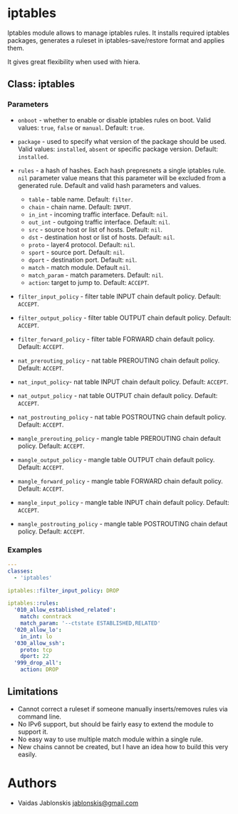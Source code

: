 iptables
===

Iptables module allows to manage iptables rules. It installs required iptables
packages, generates a ruleset in iptables-save/restore format and applies
them.

It gives great flexibility when used with hiera.


## Class: iptables

### Parameters
* `onboot` - whether to enable or disable iptables rules on boot. Valid values:
`true`, `false` or `manual`. Default: `true`.

* `package` - used to specify what version of the package should be used.
Valid values: `installed`, `absent` or specific package version. Default:
`installed`.

* `rules` - a hash of hashes. Each hash prepresnets a single iptables rule. `nil`
parameter value means that this parameter will be excluded from a generated rule.
Default and valid hash parameters and values. 
  * `table` - table name. Default: `filter`.
  * `chain` - chain name. Default: `INPUT`.
  * `in_int` - incoming traffic interface. Default: `nil`.
  * `out_int` - outgoing traffic interface. Default: `nil`.
  * `src` - source host or list of hosts. Default: `nil`.
  * `dst` - destination host or list of hosts. Default: `nil`.
  * `proto` - layer4 protocol. Default: `nil`.
  * `sport` - source port. Default: `nil`.
  * `dport` - destination port. Default: `nil`.
  * `match` - match module. Default `nil`.
  * `match_param` - match parameters. Default: `nil`.
  * `action`: target to jump to. Default: `ACCEPT`.

* `filter_input_policy` - filter table INPUT chain default policy. Default: `ACCEPT`.
* `filter_output_policy` - filter table OUTPUT chain default policy. Default: `ACCEPT`.
* `filter_forward_policy` - filter table FORWARD chain default policy. Default: `ACCEPT`.
* `nat_prerouting_policy` - nat table PREROUTING chain default policy. Default: `ACCEPT`.
* `nat_input_policy`- nat table INPUT chain default policy. Default: `ACCEPT`.
* `nat_output_policy` - nat table OUTPUT chain default policy. Default: `ACCEPT`.
* `nat_postrouting_policy` - nat table POSTROUTNG chain default policy. Default: `ACCEPT`.
* `mangle_prerouting_policy` - mangle table PREROUTING chain default policy. Default: `ACCEPT`.
* `mangle_output_policy` - mangle table OUTPUT chain default policy. Default: `ACCEPT`.
* `mangle_forward_policy` - mangle table FORWARD chain default policy. Default: `ACCEPT`.
* `mangle_input_policy` - mangle table INPUT chain default policy. Default: `ACCEPT`.
* `mangle_postrouting_policy` - mangle table POSTROUTING chain defaut policy. Default: `ACCEPT`.

### Examples

```yaml
---
classes:
  - 'iptables'

iptables::filter_input_policy: DROP

iptables::rules:
  '010_allow_established_related':
    match: conntrack
    match_param: '--ctstate ESTABLISHED,RELATED'
  '020_allow_lo':
    in_int: lo
  '030_allow_ssh':
    proto: tcp
    dport: 22
  '999_drop_all':
    action: DROP
```


## Limitations
* Cannot correct a ruleset if someone manually inserts/removes rules via command line.
* No IPv6 support, but should be fairly easy to extend the module to support it.
* No easy way to use multiple match module within a single rule.
* New chains cannot be created, but I have an idea how to build this very easily.


# Authors
* Vaidas Jablonskis <jablonskis@gmail.com>

